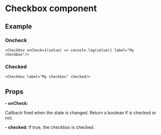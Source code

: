 # Checkbox component

## Example

### Oncheck

```
<Checkbox onCheck={(value) => console.log(value)} label="My checkbox"/>
```

### Checked
```
<Checkbox label="My checkbox" checked/>
```

## Props

**- onCheck:**

Callback fired when the state is changed. Return a boolean if is checked or not.

**- checked:**
If true, the checkbox is checked.